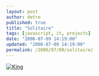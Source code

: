 ```yaml
---
layout: post
author: detro
published: true
title: "Solitaire"
tags: [javascript, it, projects]
date: "2006-07-09 14:19:00"
updated: "2006-07-09 14:19:00"
permalink: /2006/07/09/solitaire/
---
```


<a href="http://www.solitairecraving.com/game.php"><img src="http://www.solitairecraving.com/images/131.gif" alt="King" /></a>
